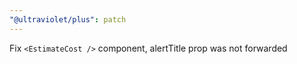 ```yaml
---
"@ultraviolet/plus": patch
---
```


Fix `<EstimateCost />` component, alertTitle prop was not forwarded
